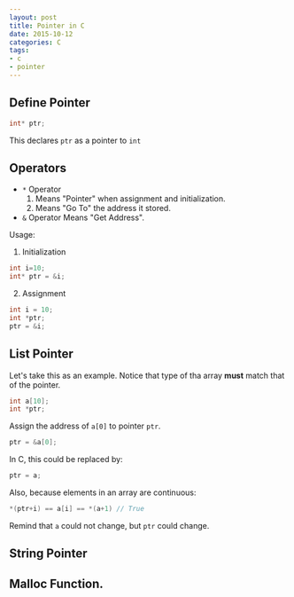 ```yaml
---
layout: post
title: Pointer in C
date: 2015-10-12
categories: C
tags: 
- c
- pointer
---
```


## Define Pointer

```c
int* ptr;
```

This declares `ptr` as a pointer to `int`

## Operators

- `*` Operator
  1. Means "Pointer" when assignment and initialization.
  2. Means "Go To" the address it stored.
- `&` Operator
  Means "Get Address".

Usage:

1. Initialization

```c
int i=10;
int* ptr = &i;
```
2. Assignment

```c
int i = 10;
int *ptr;
ptr = &i;
```

## List Pointer

Let's take this as an example.
Notice that type of tha array **must** match that of the pointer.

```c
int a[10];
int *ptr;
```

Assign the address of `a[0]` to pointer `ptr`.

```c
ptr = &a[0];
```

In C, this could be replaced by:

```c
ptr = a;
```

Also, because elements in an array are continuous:

```c
*(ptr+i) == a[i] == *(a+1) // True
```

Remind that `a` could not change, but `ptr` could change.

## String Pointer


## Malloc Function.